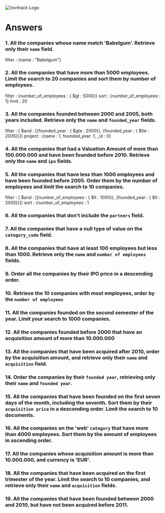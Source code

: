 ![Ironhack Logo](https://i.imgur.com/1QgrNNw.png)

# Answers

### 1. All the companies whose name match 'Babelgum'. Retrieve only their `name` field.

filter : {name : "Babelgum"}

### 2. All the companies that have more than 5000 employees. Limit the search to 20 companies and sort them by **number of employees**.

filter : {number_of_employees : { $gt : 5000}}
sort : {number_of_employees : 1}
limit : 20

### 3. All the companies founded between 2000 and 2005, both years included. Retrieve only the `name` and `founded_year` fields.

filter : { $and : [{founded_year : { $gte : 2000}}, {founded_year : { $lte : 2005}}]}
project : {name : 1, founded_year: 1, _id : 0}

### 4. All the companies that had a Valuation Amount of more than 100.000.000 and have been founded before 2010. Retrieve only the `name` and `ipo` fields.

<!--on ne comprend pas de quoi il s'agit-->

### 5. All the companies that have less than 1000 employees and have been founded before 2005. Order them by the number of employees and limit the search to 10 companies.

filter : { $and : [{number_of_employees : { $lt : 1000}}, {founded_year : { $lt : 2005}}]}
sort : {number_of_employees : 1

### 6. All the companies that don't include the `partners` field.

<!-- Your Code Goes Here -->

### 7. All the companies that have a null type of value on the `category_code` field.

<!-- Your Code Goes Here -->

### 8. All the companies that have at least 100 employees but less than 1000. Retrieve only the `name` and `number of employees` fields.

<!-- Your Code Goes Here -->

### 9. Order all the companies by their IPO price in a descending order.

<!-- Your Code Goes Here -->

### 10. Retrieve the 10 companies with most employees, order by the `number of employees`

<!-- Your Code Goes Here -->

### 11. All the companies founded on the second semester of the year. Limit your search to 1000 companies.

<!-- Your Code Goes Here -->

### 12. All the companies founded before 2000 that have an acquisition amount of more than 10.000.000

<!-- Your Code Goes Here -->

### 13. All the companies that have been acquired after 2010, order by the acquisition amount, and retrieve only their `name` and `acquisition` field.

<!-- Your Code Goes Here -->

### 14. Order the companies by their `founded year`, retrieving only their `name` and `founded year`.

<!-- Your Code Goes Here -->

### 15. All the companies that have been founded on the first seven days of the month, including the seventh. Sort them by their `acquisition price` in a descending order. Limit the search to 10 documents.

<!-- Your Code Goes Here -->

### 16. All the companies on the 'web' `category` that have more than 4000 employees. Sort them by the amount of employees in ascending order.

<!-- Your Code Goes Here -->

### 17. All the companies whose acquisition amount is more than 10.000.000, and currency is 'EUR'.

<!-- Your Code Goes Here -->

### 18. All the companies that have been acquired on the first trimester of the year. Limit the search to 10 companies, and retrieve only their `name` and `acquisition` fields.

<!-- Your Code Goes Here -->

### 19. All the companies that have been founded between 2000 and 2010, but have not been acquired before 2011.

<!-- Your Code Goes Here -->
